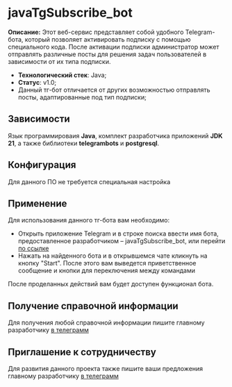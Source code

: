 # javaTgSubscribe_bot
**Описание:** Этот веб-сервис представляет собой удобного Telegram-бота, который позволяет активировать подписку с помощью специального кода. После активации подписки администратор может отправлять различные посты для решения задач пользователей в зависимости от их типа подписки.

* **Технологический стек**: Java;
* **Статус**: v1.0;
* Данный тг-бот отличается от других возможностью отправлять посты, адаптированные под тип подписки;

## Зависимости
Язык программироваия **Java**, комплект разработчика приложений **JDK 21**, а также библиотеки **telegrambots** и **postgresql**.
## Конфигурация
Для данного ПО не требуется специальная настройка
## Применение
Для использования данного тг-бота вам необходимо:
* Открыть приложение Telegram и в строке поиска ввести имя бота, предоставленное разработчиком – javaTgSubscribe_bot, или перейти [по ссылке](https://t.me/javaTgSubscribe_bot)
* Нажать на найденного бота и в открывшемся чате кликнуть на кнопку "Start". После этого вам выведется приветственное сообщение и кнопки для переключения между командами 

После проделанных действий вам будет доступен функционал бота.
## Получение справочной информации
Для получения любой справочной информации пишите главному разработчику [в телеграмм](https://t.me/Anion11)
## Приглашение к сотрудничеству
Для развития данного проекта также пишите ваши предложения главному разработчику [в телеграмм](https://t.me/Anion11)
